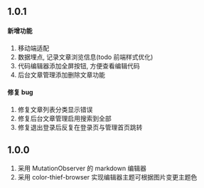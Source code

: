 ## 1.0.1
#### 新增功能
1. 移动端适配
2. 数据埋点, 记录文章浏览信息(todo 前端样式优化)
3. 代码编辑器添加全屏按钮, 方便查看编辑代码
4. 后台文章管理添加删除文章功能
#### 修复 bug
1. 修复文章列表分类显示错误
2. 修复后台文章管理启用搜索到全部
3. 修复退出登录后反复在登录页与管理首页跳转


## 1.0.0
1. 采用 MutationObserver 的 markdown 编辑器
2. 采用 color-thief-browser 实现编辑器主题可根据图片变更主题色